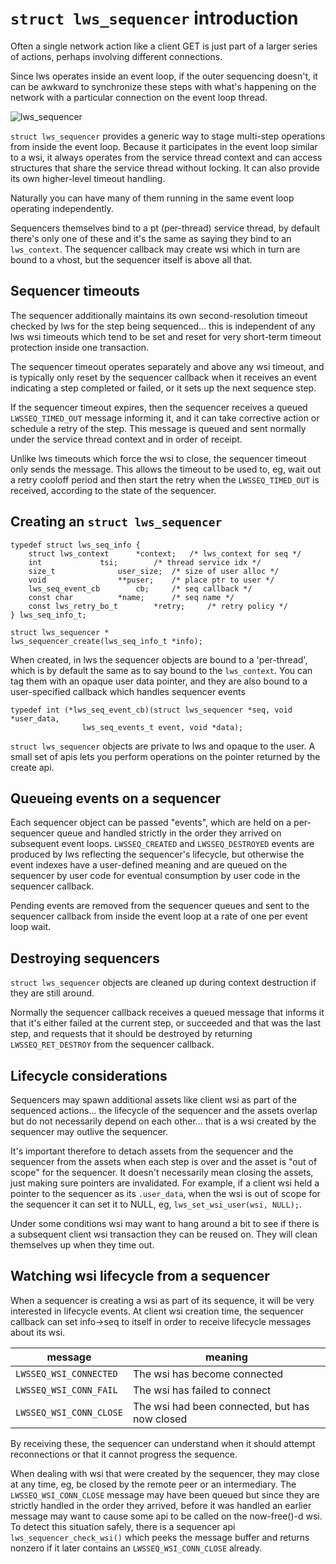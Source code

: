 # `struct lws_sequencer` introduction

Often a single network action like a client GET is just part of a
larger series of actions, perhaps involving different connections.

Since lws operates inside an event loop, if the outer sequencing
doesn't, it can be awkward to synchronize these steps with what's
happening on the network with a particular connection on the event
loop thread.

![lws_sequencer](/doc-assets/lws_sequencer.svg)

`struct lws_sequencer` provides a generic way to stage multi-step
operations from inside the event loop.  Because it participates
in the event loop similar to a wsi, it always operates from the
service thread context and can access structures that share the
service thread without locking.  It can also provide its own
higher-level timeout handling.

Naturally you can have many of them running in the same event
loop operating independently.

Sequencers themselves bind to a pt (per-thread) service thread,
by default there's only one of these and it's the same as saying
they bind to an `lws_context`.  The sequencer callback may create
wsi which in turn are bound to a vhost, but the sequencer itself
is above all that.

## Sequencer timeouts

The sequencer additionally maintains its own second-resolution timeout
checked by lws for the step being sequenced... this is independent of
any lws wsi timeouts which tend to be set and reset for very short-term
timeout protection inside one transaction.

The sequencer timeout operates separately and above any wsi timeout, and
is typically only reset by the sequencer callback when it receives an
event indicating a step completed or failed, or it sets up the next sequence
step.

If the sequencer timeout expires, then the sequencer receives a queued
`LWSSEQ_TIMED_OUT` message informing it, and it can take corrective action
or schedule a retry of the step.  This message is queued and sent normally
under the service thread context and in order of receipt.

Unlike lws timeouts which force the wsi to close, the sequencer timeout
only sends the message.  This allows the timeout to be used to, eg, wait
out a retry cooloff period and then start the retry when the
`LWSSEQ_TIMED_OUT` is received, according to the state of the sequencer.

## Creating an `struct lws_sequencer`

```
typedef struct lws_seq_info {
	struct lws_context		*context;   /* lws_context for seq */
	int				tsi;	    /* thread service idx */
	size_t				user_size;  /* size of user alloc */
	void				**puser;    /* place ptr to user */
	lws_seq_event_cb		cb;	    /* seq callback */
	const char			*name;	    /* seq name */
	const lws_retry_bo_t		*retry;	    /* retry policy */
} lws_seq_info_t;
```

```
struct lws_sequencer *
lws_sequencer_create(lws_seq_info_t *info);
```

When created, in lws the sequencer objects are bound to a 'per-thread',
which is by default the same as to say bound to the `lws_context`.  You
can tag them with an opaque user data pointer, and they are also bound to
a user-specified callback which handles sequencer events

```
typedef int (*lws_seq_event_cb)(struct lws_sequencer *seq, void *user_data,
				lws_seq_events_t event, void *data);
```

`struct lws_sequencer` objects are private to lws and opaque to the user.  A small
set of apis lets you perform operations on the pointer returned by the
create api.

## Queueing events on a sequencer

Each sequencer object can be passed "events", which are held on a per-sequencer
queue and handled strictly in the order they arrived on subsequent event loops.
`LWSSEQ_CREATED` and `LWSSEQ_DESTROYED` events are produced by lws reflecting
the sequencer's lifecycle, but otherwise the event indexes have a user-defined
meaning and are queued on the sequencer by user code for eventual consumption
by user code in the sequencer callback.

Pending events are removed from the sequencer queues and sent to the sequencer
callback from inside the event loop at a rate of one per event loop wait.

## Destroying sequencers

`struct lws_sequencer` objects are cleaned up during context destruction if they are
still around.

Normally the sequencer callback receives a queued message that
informs it that it's either failed at the current step, or succeeded and that
was the last step, and requests that it should be destroyed by returning
`LWSSEQ_RET_DESTROY` from the sequencer callback.

## Lifecycle considerations

Sequencers may spawn additional assets like client wsi as part of the sequenced
actions... the lifecycle of the sequencer and the assets overlap but do not
necessarily depend on each other... that is a wsi created by the sequencer may
outlive the sequencer.

It's important therefore to detach assets from the sequencer and the sequencer
from the assets when each step is over and the asset is "out of scope" for the
sequencer.  It doesn't necessarily mean closing the assets, just making sure
pointers are invalidated.  For example, if a client wsi held a pointer to the
sequencer as its `.user_data`, when the wsi is out of scope for the sequencer
it can set it to NULL, eg, `lws_set_wsi_user(wsi, NULL);`.

Under some conditions wsi may want to hang around a bit to see if there is a
subsequent client wsi transaction they can be reused on.  They will clean
themselves up when they time out.

## Watching wsi lifecycle from a sequencer

When a sequencer is creating a wsi as part of its sequence, it will be very
interested in lifecycle events.  At client wsi creation time, the sequencer
callback can set info->seq to itself in order to receive lifecycle messages
about its wsi.

|message|meaning|
|---|---|
|`LWSSEQ_WSI_CONNECTED`|The wsi has become connected|
|`LWSSEQ_WSI_CONN_FAIL`|The wsi has failed to connect|
|`LWSSEQ_WSI_CONN_CLOSE`|The wsi had been connected, but has now closed|

By receiving these, the sequencer can understand when it should attempt
reconnections or that it cannot progress the sequence.

When dealing with wsi that were created by the sequencer, they may close at
any time, eg, be closed by the remote peer or an intermediary.  The
`LWSSEQ_WSI_CONN_CLOSE` message may have been queued but since they are
strictly handled in the order they arrived, before it was
handled an earlier message may want to cause some api to be called on
the now-free()-d wsi.  To detect this situation safely, there is a
sequencer api `lws_sequencer_check_wsi()` which peeks the message
buffer and returns nonzero if it later contains an `LWSSEQ_WSI_CONN_CLOSE`
already.

